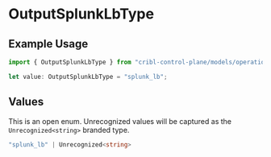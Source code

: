 # OutputSplunkLbType

## Example Usage

```typescript
import { OutputSplunkLbType } from "cribl-control-plane/models/operations";

let value: OutputSplunkLbType = "splunk_lb";
```

## Values

This is an open enum. Unrecognized values will be captured as the `Unrecognized<string>` branded type.

```typescript
"splunk_lb" | Unrecognized<string>
```